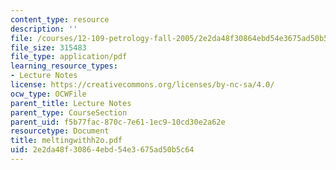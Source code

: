 ```yaml
---
content_type: resource
description: ''
file: /courses/12-109-petrology-fall-2005/2e2da48f30864ebd54e3675ad50b5c64_meltingwithh2o.pdf
file_size: 315483
file_type: application/pdf
learning_resource_types:
- Lecture Notes
license: https://creativecommons.org/licenses/by-nc-sa/4.0/
ocw_type: OCWFile
parent_title: Lecture Notes
parent_type: CourseSection
parent_uid: f5b77fac-870c-7e61-1ec9-10cd30e2a62e
resourcetype: Document
title: meltingwithh2o.pdf
uid: 2e2da48f-3086-4ebd-54e3-675ad50b5c64
---
```

